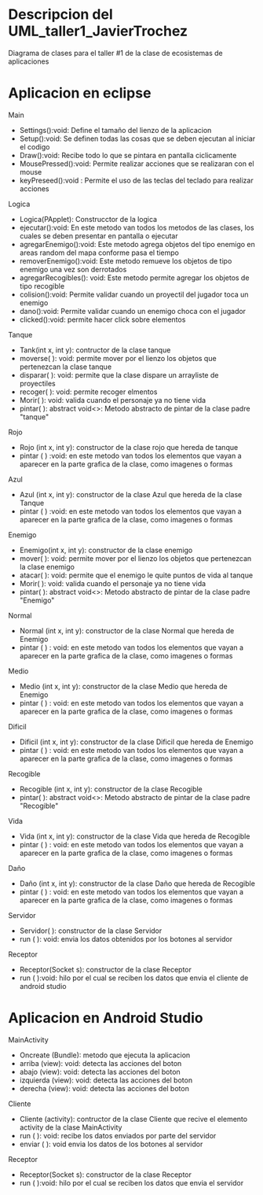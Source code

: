 # Descripcion del UML_taller1_JavierTrochez
Diagrama de clases para el taller #1 de la clase de ecosistemas de aplicaciones

Aplicacion en eclipse
==============
Main
- Settings():void: Define el tamaño del lienzo de la aplicacion
- Setup():void: Se definen todas las cosas que se deben ejecutan al iniciar el codigo
- Draw():void: Recibe todo lo que se pintara en pantalla ciclicamente
- MousePressed():void: Permite realizar acciones que se realizaran con el mouse
- keyPreseed():void : Permite el uso de las teclas del teclado para realizar acciones

Logica
- Logica(PApplet): Construcctor de la logica
- ejecutar():void: En este metodo van todos los metodos de las clases, los cuales se deben presentar en pantalla o ejecutar
- agregarEnemigo():void: Este metodo agrega objetos del tipo enemigo en areas random del mapa conforme pasa el tiempo
- removerEnemigo():void: Este metodo remueve los objetos de tipo enemigo una vez son derrotados
- agregarRecogibles(): void: Este metodo permite agregar los objetos de tipo recogible
- colision():void: Permite validar cuando un proyectil del jugador toca un enemigo
- dano():void: Permite validar cuando un enemigo choca con el jugador
- clicked():void: permite hacer click sobre elementos

Tanque
- Tank(int x, int y): contructor de la clase tanque
- moverse( ): void: permite mover por el lienzo los objetos que pertenezcan la clase tanque
- disparar( ): void: permite que la clase dispare un arrayliste de proyectiles
- recoger( ): void: permite recoger elmentos
- Morir( ): void: valida cuando el personaje ya no tiene vida
- pintar( ):  abstract void<<abstract>>: Metodo abstracto de pintar de la clase padre "tanque"

Rojo
- Rojo (int x, int y): constructor de la clase rojo que hereda de tanque
- pintar ( ) :void: en este metodo van todos los elementos que vayan a aparecer en la parte grafica de la clase, como imagenes o formas

Azul
- Azul (int x, int y): constructor de la clase Azul que hereda de la clase Tanque
- pintar ( ) :void: en este metodo van todos los elementos que vayan a aparecer en la parte grafica de la clase, como imagenes o formas

Enemigo
- Enemigo(int x, int y): constructor de la clase enemigo
- mover( ): void: permite mover por el lienzo los objetos que pertenezcan la clase enemigo
- atacar( ): void: permite que el enemigo le quite puntos de vida al tanque
- Morir( ): void: valida cuando el personaje ya no tiene vida
- pintar( ):  abstract void<<abstract>>: Metodo abstracto de pintar de la clase padre "Enemigo"

Normal
- Normal (int x, int y):  constructor de la clase Normal que hereda de Enemigo
- pintar ( ) : void: en este metodo van todos los elementos que vayan a aparecer en la parte grafica de la clase, como imagenes o formas

Medio
- Medio (int x, int y):  constructor de la clase Medio que hereda de Enemigo
- pintar ( ) : void: en este metodo van todos los elementos que vayan a aparecer en la parte grafica de la clase, como imagenes o formas

Dificil
- Dificil (int x, int y):  constructor de la clase Dificil que hereda de Enemigo
- pintar ( ) : void: en este metodo van todos los elementos que vayan a aparecer en la parte grafica de la clase, como imagenes o formas

Recogible
- Recogible (int x, int y): constructor de la clase Recogible
- pintar( ):  abstract void<<abstract>>: Metodo abstracto de pintar de la clase padre "Recogible"

Vida
- Vida (int x, int y):  constructor de la clase Vida que hereda de Recogible
- pintar ( ) : void: en este metodo van todos los elementos que vayan a aparecer en la parte grafica de la clase, como imagenes o formas

Daño
- Daño (int x, int y):  constructor de la clase Daño que hereda de Recogible
- pintar ( ) : void: en este metodo van todos los elementos que vayan a aparecer en la parte grafica de la clase, como imagenes o formas

Servidor
- Servidor( ): constructor de la clase Servidor
- run ( ): void: envia los datos obtenidos por los botones al servidor

Receptor
- Receptor(Socket s): constructor de la clase Receptor
- run ( ):void: hilo por el cual se reciben los datos que envia el cliente de android studio

Aplicacion en Android Studio
==============
MainActivity
- Oncreate (Bundle): metodo que ejecuta la aplicacion
- arriba (view): void:  detecta las acciones del boton
- abajo (view): void: detecta las acciones del boton
- izquierda (view): void: detecta las acciones del boton
- derecha (view): void: detecta las acciones del boton

Cliente
- Cliente (activity): contructor de la clase Cliente que recive el elemento activity de la clase MainActivity
- run ( ): void: recibe los datos enviados por parte del servidor
- enviar ( ): void envia los datos de los botones al servidor

Receptor
- Receptor(Socket s): constructor de la clase Receptor
- run ( ):void: hilo por el cual se reciben los datos que envia el servidor
